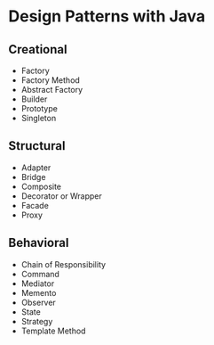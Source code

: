 # Design Patterns with Java
## Creational
- Factory
- Factory Method
- Abstract Factory
- Builder
- Prototype 
- Singleton

## Structural
- Adapter
- Bridge
- Composite
- Decorator or Wrapper
- Facade
- Proxy

## Behavioral
- Chain of Responsibility
- Command
- Mediator
- Memento
- Observer
- State
- Strategy
- Template Method